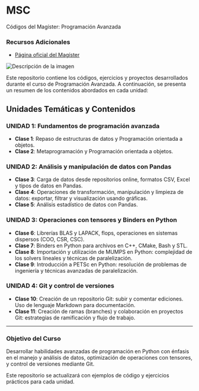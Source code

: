# MSC

Códigos del Magíster: Programación Avanzada

### Recursos Adicionales
- [Página oficial del Magíster](http://ima.ucv.cl/programas/msc/)

![Descripción de la imagen](https://z-p3-scontent.fkna1-1.fna.fbcdn.net/v/t39.30808-6/320884041_3357798744432000_1728873969374046391_n.png?_nc_cat=104&ccb=1-7&_nc_sid=cc71e4&_nc_eui2=AeGSTW75s4Mc3blXEtkw3OmvSulKVHkoEsdK6UpUeSgSx21bZYrH1CM8bAiL3tDwYJZFaKzb3KAaA36JohjDcOBA&_nc_ohc=Xb8xTGXqvwAQ7kNvgEwjH8k&_nc_zt=23&_nc_ht=z-p3-scontent.fkna1-1.fna&_nc_gid=A1bYNAFhcXxXQoHyV3sgrNG&oh=00_AYBq2vuBLp4foKL_j6b2AGvbguUVJEjV0QvhwiHsAxaavw&oe=675D5456)



Este repositorio contiene los códigos, ejercicios y proyectos desarrollados durante el curso de Programación Avanzada. A continuación, se presenta un resumen de los contenidos abordados en cada unidad:

## Unidades Temáticas y Contenidos

### UNIDAD 1: Fundamentos de programación avanzada
- **Clase 1**: Repaso de estructuras de datos y Programación orientada a objetos.
- **Clase 2**: Metaprogramación y Programación orientada a objetos.

### UNIDAD 2: Análisis y manipulación de datos con Pandas
- **Clase 3**: Carga de datos desde repositorios online, formatos CSV, Excel y tipos de datos en Pandas.
- **Clase 4**: Operaciones de transformación, manipulación y limpieza de datos: exportar, filtrar y visualización usando gráficas.
- **Clase 5**: Análisis estadístico de datos con Pandas.

### UNIDAD 3: Operaciones con tensores y Binders en Python
- **Clase 6**: Librerías BLAS y LAPACK, flops, operaciones en sistemas dispersos (COO, CSR, CSC).
- **Clase 7**: Binders en Python para archivos en C++, CMake, Bash y STL.
- **Clase 8**: Importación y utilización de MUMPS en Python: complejidad de los solvers lineales y técnicas de paralelización.
- **Clase 9**: Introducción a PETSc en Python: resolución de problemas de ingeniería y técnicas avanzadas de paralelización.

### UNIDAD 4: Git y control de versiones
- **Clase 10**: Creación de un repositorio Git: subir y comentar ediciones. Uso de lenguaje Markdown para documentación.
- **Clase 11**: Creación de ramas (branches) y colaboración en proyectos Git: estrategias de ramificación y flujo de trabajo.

---

### Objetivo del Curso
Desarrollar habilidades avanzadas de programación en Python con énfasis en el manejo y análisis de datos, optimización de operaciones con tensores, y control de versiones mediante Git. 

Este repositorio se actualizará con ejemplos de código y ejercicios prácticos para cada unidad.
